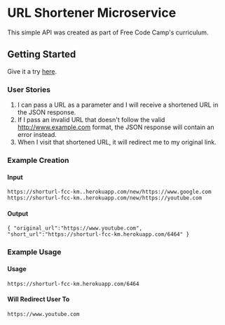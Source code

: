# URL Shortener Microservice

This simple API was created as part of Free Code Camp's curriculum.

## Getting Started

Give it a try [here](https://shorturl-fcc-km.herokuapp.com).

### User Stories

1. I can pass a URL as a parameter and I will receive a shortened URL in the JSON response.
2. If I pass an invalid URL that doesn't follow the valid http://www.example.com format, the JSON response will contain an error instead.
3. When I visit that shortened URL, it will redirect me to my original link.

### Example Creation

#### Input
```
https://shorturl-fcc-km..herokuapp.com/new/https://www.google.com
https://shorturl-fcc-km..herokuapp.com/new/https://youtube.com
```

#### Output
```
{ "original_url":"https://www.youtube.com", "short_url":"https://shorturl-fcc-km.herokuapp.com/6464" }
```

### Example Usage

#### Usage
```
https://shorturl-fcc-km.herokuapp.com/6464
```

#### Will Redirect User To

```
https://www.youtube.com
```
